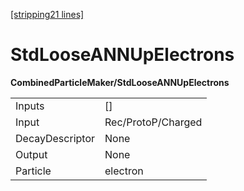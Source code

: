 [[stripping21 lines]](./stripping21-index)

# StdLooseANNUpElectrons

**CombinedParticleMaker/StdLooseANNUpElectrons**

|                 |                    |
|-----------------|--------------------|
| Inputs          | []               |
| Input           | Rec/ProtoP/Charged |
| DecayDescriptor | None               |
| Output          | None               |
| Particle        | electron           |
